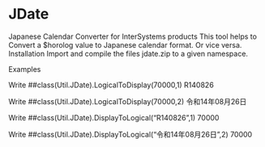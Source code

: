 # JDate

Japanese Calendar Converter for InterSystems products
This tool helps to Convert a $horolog value to Japanese calendar format. Or vice versa.
Installation
Import and compile the files jdate.zip to a given namespace.

Examples

  Write ##class(Util.JDate).LogicalToDisplay(70000,1)
R140826


Write ##class(Util.JDate).LogicalToDisplay(70000,2)
令和14年08月26日


Write ##class(Util.JDate).DisplayToLogical(“R140826”,1)
  70000
  
  
Write ##class(Util.JDate).DisplayToLogical(“令和14年08月26日”,2)
  70000
  
  

